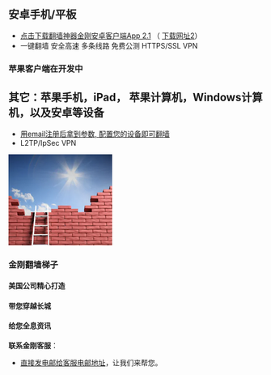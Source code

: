 ## 安卓手机/平板 
- [点击下载翻墙神器金刚安卓客户端App 2.1](https://github.com/a2zitpro/client/releases/download/2.1/app-prod-release.apk) （ [下载网址2](https://myfasttrack.org/midman/dl_an_1358.php)） 
- 一键翻墙 安全高速 多条线路 免费公测 HTTPS/SSL VPN 

### 苹果客户端在开发中

## 其它：苹果手机，iPad， 苹果计算机，Windows计算机，以及安卓等设备 
- [用email注册后拿到参数, 配置您的设备即可翻墙](https://github.com/a2zitpro/k/blob/master/README.md) 
- L2TP/IpSec VPN

![image](l-w-s-athird.png)


### 金刚翻墙梯子

#### 美国公司精心打造
####     带您穿越长城
####     给您全息资讯


**联系金刚客服**：
  * [直接发电邮给客服电邮地址](mailto:cs@a2zitpro.com)，让我们来帮您。
